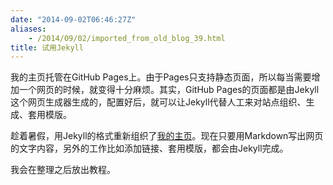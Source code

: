 ```yaml
---
date: "2014-09-02T06:46:27Z"
aliases:
    - /2014/09/02/imported_from_old_blog_39.html
title: 试用Jekyll
---
```


我的主页托管在GitHub Pages上。由于Pages只支持静态页面，所以每当需要增加一个网页的时候，就变得十分麻烦。其实，GitHub Pages的页面都是由Jekyll这个网页生成器生成的，配置好后，就可以让Jekyll代替人工来对站点组织、生成、套用模版。

趁着暑假，用Jekyll的格式重新组织了<a href="http://www.yangl1996.com" target="_blank">我的主页</a>。现在只要用Markdown写出网页的文字内容，另外的工作比如添加链接、套用模版，都会由Jekyll完成。

我会在整理之后放出教程。